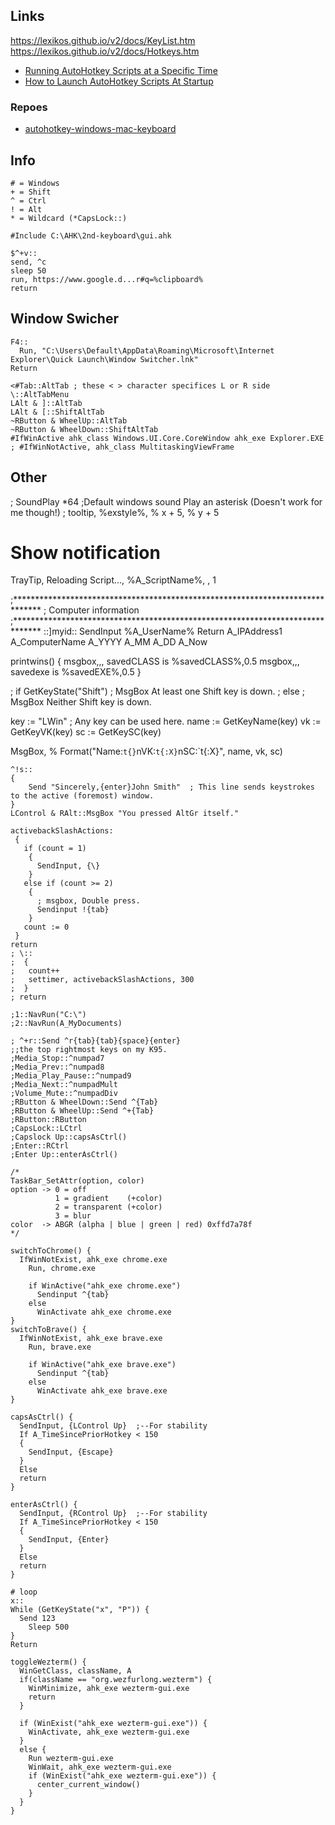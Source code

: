 ## Links
  https://lexikos.github.io/v2/docs/KeyList.htm
  https://lexikos.github.io/v2/docs/Hotkeys.htm
  - [Running AutoHotkey Scripts at a Specific Time](https://www.youtube.com/watch?v=UbX3QtGOsTU)
  - [How to Launch AutoHotkey Scripts At Startup](https://www.youtube.com/watch?v=0kGP8S9o7qI)

### Repoes
- [autohotkey-windows-mac-keyboard](https://github.com/stroebjo/autohotkey-windows-mac-keyboard/tree/master)

## Info

```
# = Windows
+ = Shift
^ = Ctrl
! = Alt
* = Wildcard (*CapsLock::)

#Include C:\AHK\2nd-keyboard\gui.ahk

$^+v::
send, ^c
sleep 50
run, https://www.google.d...r#q=%clipboard%
return
```

## Window Swicher

```
F4::
  Run, "C:\Users\Default\AppData\Roaming\Microsoft\Internet Explorer\Quick Launch\Window Switcher.lnk"
Return

<#Tab::AltTab ; these < > character specifices L or R side
\::AltTabMenu
LAlt & ]::AltTab
LAlt & [::ShiftAltTab
~RButton & WheelUp::AltTab
~RButton & WheelDown::ShiftAltTab
#IfWinActive ahk_class Windows.UI.Core.CoreWindow ahk_exe Explorer.EXE ; #IfWinNotActive, ahk_class MultitaskingViewFrame
```


## Other

; SoundPlay *64                               ;Default windows sound Play an asterisk (Doesn't work for me though!)
; tooltip, %exstyle%, % x + 5, % y + 5
# Show notification
TrayTip, Reloading Script..., %A_ScriptName%, , 1

;******************************************************************************
;   Computer information
;******************************************************************************
::]myid::
  SendInput %A_UserName%
Return
A_IPAddress1
A_ComputerName
A_YYYY
A_MM
A_DD
A_Now

printwins() {
  msgbox,,, savedCLASS is %savedCLASS%,0.5
  msgbox,,, savedexe is %savedEXE%,0.5
}

; if GetKeyState("Shift")
;     MsgBox At least one Shift key is down.
; else
;     MsgBox Neither Shift key is down.

key  := "LWin" ; Any key can be used here.
name := GetKeyName(key)
vk   := GetKeyVK(key)
sc   := GetKeySC(key)

MsgBox, % Format("Name:`t{}`nVK:`t{:X}`nSC:`t{:X}", name, vk, sc)

```
^!s::
{
    Send "Sincerely,{enter}John Smith"  ; This line sends keystrokes to the active (foremost) window.
}
LControl & RAlt::MsgBox "You pressed AltGr itself."

activebackSlashActions:
 {
   if (count = 1)
    {
      SendInput, {\}
    }
   else if (count >= 2)
    {
      ; msgbox, Double press.
      Sendinput !{tab}
    }
   count := 0
 }
return
; \::
;  {
;   count++
;   settimer, activebackSlashActions, 300
;  }
; return

;1::NavRun("C:\")
;2::NavRun(A_MyDocuments)

; ^+r::Send ^r{tab}{tab}{space}{enter}
;;the top rightmost keys on my K95.
;Media_Stop::^numpad7
;Media_Prev::^numpad8
;Media_Play_Pause::^numpad9
;Media_Next::^numpadMult
;Volume_Mute::^numpadDiv
;RButton & WheelDown::Send ^{Tab}
;RButton & WheelUp::Send ^+{Tab}
;RButton::RButton
;CapsLock::LCtrl
;Capslock Up::capsAsCtrl()
;Enter::RCtrl
;Enter Up::enterAsCtrl()

/*
TaskBar_SetAttr(option, color)
option -> 0 = off
          1 = gradient    (+color)
          2 = transparent (+color)
          3 = blur
color  -> ABGR (alpha | blue | green | red) 0xffd7a78f
*/

switchToChrome() {
  IfWinNotExist, ahk_exe chrome.exe
    Run, chrome.exe

    if WinActive("ahk_exe chrome.exe")
      Sendinput ^{tab}
    else
      WinActivate ahk_exe chrome.exe
}
switchToBrave() {
  IfWinNotExist, ahk_exe brave.exe
    Run, brave.exe

    if WinActive("ahk_exe brave.exe")
      Sendinput ^{tab}
    else
      WinActivate ahk_exe brave.exe
}

capsAsCtrl() {
  SendInput, {LControl Up}  ;--For stability
  If A_TimeSincePriorHotkey < 150
  {
    SendInput, {Escape}
  }
  Else
  return
}

enterAsCtrl() {
  SendInput, {RControl Up}  ;--For stability
  If A_TimeSincePriorHotkey < 150
  {
    SendInput, {Enter}
  }
  Else
  return
}

# loop
x::
While (GetKeyState("x", "P")) {
  Send 123
    Sleep 500
}
Return

toggleWezterm() {
  WinGetClass, className, A
  if(className == "org.wezfurlong.wezterm") {
    WinMinimize, ahk_exe wezterm-gui.exe
    return
  }

  if (WinExist("ahk_exe wezterm-gui.exe")) {
    WinActivate, ahk_exe wezterm-gui.exe
  }
  else {
    Run wezterm-gui.exe
    WinWait, ahk_exe wezterm-gui.exe
    if (WinExist("ahk_exe wezterm-gui.exe")) {
      center_current_window()
    }
  }
}
```

